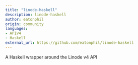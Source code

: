 ```yaml
---
title: "linode-haskell"
description: linode-haskell
author: eatonphil
origin: community
languages:
- APIv4
- Haskell
external_url: https://github.com/eatonphil/linode-haskell
---
```

A Haskell wrapper around the Linode v4 API